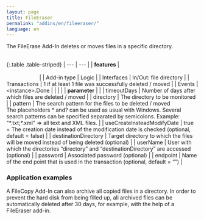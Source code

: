```yaml
---
layout: page
title: FileEraser
permalink: "addins/en/fileeraser/"
language: en
---
```


The FileErase Add-In deletes or moves files in a specific directory.<br /><br />

{:.table .table-striped}
| --- | --- |
| __features__ | &nbsp;&nbsp;&nbsp;&nbsp;&nbsp;&nbsp;&nbsp;&nbsp;&nbsp;&nbsp;&nbsp;&nbsp;&nbsp;&nbsp;&nbsp;&nbsp;&nbsp;&nbsp;&nbsp;&nbsp;&nbsp;&nbsp;&nbsp;&nbsp;&nbsp;&nbsp;&nbsp;&nbsp;&nbsp;&nbsp;&nbsp;&nbsp;&nbsp;&nbsp;&nbsp;&nbsp;&nbsp;&nbsp;&nbsp;&nbsp;&nbsp;&nbsp;&nbsp;&nbsp;&nbsp;&nbsp;&nbsp;&nbsp;&nbsp;&nbsp;&nbsp;&nbsp;&nbsp;&nbsp;&nbsp;&nbsp;&nbsp;&nbsp;&nbsp;&nbsp;&nbsp;&nbsp;&nbsp;&nbsp;&nbsp;&nbsp;&nbsp;&nbsp;&nbsp;&nbsp;&nbsp;&nbsp;&nbsp;&nbsp;&nbsp;&nbsp;&nbsp;&nbsp;&nbsp;&nbsp;&nbsp;&nbsp;&nbsp;&nbsp;&nbsp;&nbsp;&nbsp;&nbsp;&nbsp;&nbsp;&nbsp;&nbsp;&nbsp;&nbsp;&nbsp;&nbsp;&nbsp;&nbsp;&nbsp;&nbsp;&nbsp;&nbsp;&nbsp;&nbsp;&nbsp;&nbsp;&nbsp;&nbsp;&nbsp;&nbsp;&nbsp;&nbsp;&nbsp;&nbsp;&nbsp;&nbsp;&nbsp;&nbsp;&nbsp;&nbsp;&nbsp;&nbsp;&nbsp;&nbsp;&nbsp;&nbsp;&nbsp;&nbsp;&nbsp;&nbsp;&nbsp;&nbsp;&nbsp;&nbsp;&nbsp;&nbsp;&nbsp;&nbsp;&nbsp;&nbsp;&nbsp;&nbsp;&nbsp;&nbsp;&nbsp;&nbsp;&nbsp;&nbsp;&nbsp; |
| Add-in type | Logic |
| Interfaces | In/Out: file directory |
| Transactions | 	1 if at least 1 file was successfully deleted / moved |
| Events | &lt;instance&gt;.Done |
| | |
| __parameter__ | |
| timeoutDays | Number of days after which files are deleted / moved |
| directory | The directory to be monitored |
| pattern | The search pattern for the files to be deleted / moved<br />The placeholders * and? can be used as usual with Windows. Several search patterns can be specified separated by semicolons. Example: "\*.txt;\*.xml" => all text and XML files. |
| useCreateInsteadModifyDate | true = The creation date instead of the modification date is checked (optional, default = false) |
| destinationDirectory | Target directory to which the files will be moved instead of being deleted (optional) |
| userName | User with which the directories “directory” and “destinationDirectory” are accessed (optional) |
| password | Associated password (optional) |
| endpoint | 	Name of the end point that is used in the transaction (optional, default = “”) |

### Application examples

A FileCopy Add-In can also archive all copied files in a directory. In order to prevent the hard disk from being filled up, all archived files can be automatically deleted after 30 days, for example, with the help of a FileEraser add-in.
